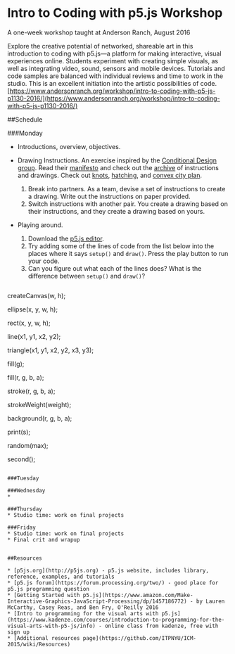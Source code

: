 # Intro to Coding with p5.js Workshop 

A one-week workshop taught at Anderson Ranch, August 2016

Explore the creative potential of networked, shareable art in this introduction to coding with p5.js—a platform for making interactive, visual experiences online. Students experiment with creating simple visuals, as well as integrating video, sound, sensors and mobile devices. Tutorials and code samples are balanced with individual reviews and time to work in the studio. This is an excellent initiation into the artistic possibilities of code. [https://www.andersonranch.org/workshop/intro-to-coding-with-p5-js-p1130-2016/](https://www.andersonranch.org/workshop/intro-to-coding-with-p5-js-p1130-2016/)


##Schedule

###Monday
* Introductions, overview, objectives.
* Drawing Instructions. An exercise inspired by the [Conditional Design group](http://conditionaldesign.org/). Read their [manifesto](http://conditionaldesign.org/manifesto/) and check out the [archive](http://conditionaldesign.org/archive/) of instructions and drawings. Check out [knots](http://conditionaldesign.org/workshops/knots/), [hatching](http://conditionaldesign.org/workshops/hatching/), and [convex city plan](http://conditionaldesign.org/workshops/convex-city-plan/).

  1. Break into partners. As a team, devise a set of instructions to create a drawing. Write out the instructions on paper provided.
  2. Switch instructions with another pair. You create a drawing based on their instructions, and they create a drawing based on yours.
  
* Playing around.

  1. Download the [p5.js editor](http://p5js.org/download/).
  2. Try adding some of the lines of code from the list below into the places where it says `setup()` and `draw()`. Press the play button to run your code.
  3. Can you figure out what each of the lines does? What is the difference between `setup()` and `draw()`?
  


  ```
createCanvas(w, h);

ellipse(x, y, w, h);

rect(x, y, w, h);

line(x1, y1, x2, y2);

triangle(x1, y1, x2, y2, x3, y3);

fill(g);

fill(r, g, b, a);

stroke(r, g, b, a);

strokeWeight(weight);

background(r, g, b, a);

print(s);

random(max);

second();
  ```

###Tuesday

###Wednesday
* 

###Thursday
* Studio time: work on final projects

###Friday
* Studio time: work on final projects
* Final crit and wrapup


##Resources

* [p5js.org](http://p5js.org) - p5.js website, includes library, reference, examples, and tutorials
* [p5.js forum](https://forum.processing.org/two/) - good place for p5.js programming question
* [Getting Started with p5.js](https://www.amazon.com/Make-Interactive-Graphics-JavaScript-Processing/dp/1457186772) - by Lauren McCarthy, Casey Reas, and Ben Fry, O'Reilly 2016
* [Intro to programming for the visual arts with p5.js](https://www.kadenze.com/courses/introduction-to-programming-for-the-visual-arts-with-p5-js/info) - online class from kadenze, free with sign up
* [Additional resources page](https://github.com/ITPNYU/ICM-2015/wiki/Resources)
